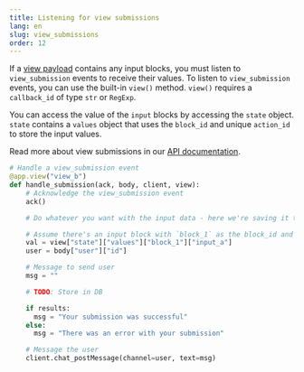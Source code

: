 ```yaml
---
title: Listening for view submissions
lang: en
slug: view_submissions
order: 12
---
```


<div class="section-content">

If a <a href="https://api.slack.com/reference/block-kit/views">view payload</a> contains any input blocks, you must listen to `view_submission` events to receive their values. To listen to `view_submission` events, you can use the built-in `view()` method. `view()` requires a `callback_id` of type `str` or `RegExp`.

You can access the value of the `input` blocks by accessing the `state` object. `state` contains a `values` object that uses the `block_id` and unique `action_id` to store the input values.

Read more about view submissions in our <a href="https://api.slack.com/surfaces/modals/using#interactions">API documentation</a>.

</div>

```python
# Handle a view_submission event
@app.view("view_b")
def handle_submission(ack, body, client, view):
    # Acknowledge the view_submission event
    ack()

    # Do whatever you want with the input data - here we're saving it to a DB then sending the user a verifcation of their submission

    # Assume there's an input block with `block_1` as the block_id and `input_a`
    val = view["state"]["values"]["block_1"]["input_a"]
    user = body["user"]["id"]

    # Message to send user
    msg = ""

    # TODO: Store in DB

    if results:
      msg = "Your submission was successful"
    else:
      msg = "There was an error with your submission"

    # Message the user
    client.chat_postMessage(channel=user, text=msg)
```
